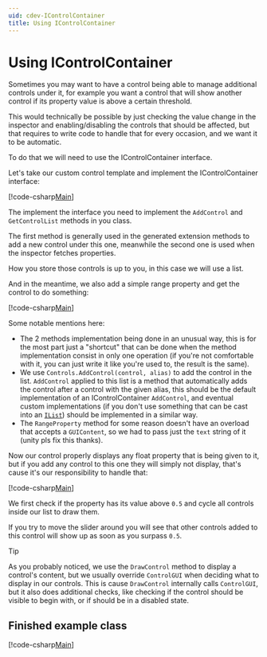 ```yaml
---
uid: cdev-IControlContainer
title: Using IControlContainer
---
```


# Using IControlContainer

Sometimes you may want to have a control being able to manage additional controls under it, for example you want a control that will show another control if its property value is above a certain threshold.

This would technically be possible by just checking the value change in the inspector and enabling/disabling the controls that should be affected, but that requires to write code to handle that for every occasion, and we want it to be automatic.

To do that we will need to use the IControlContainer interface.

Let's take our custom control template and implement the IControlContainer interface:

[!code-csharp[Main](Code/IControlContainerExample.cs.txt?range=1-8,11-12,14-17,28,35-42,33-34)]


The implement the interface you need to implement the `AddControl` and `GetControlList` methods in you class.

The first method is generally used in the generated extension methods to add a new control under this one, meanwhile the second one is used when the inspector fetches properties.

How you store those controls is up to you, in this case we will use a list.

And in the meantime, we also add a simple range property and get the control to do something:

[!code-csharp[Main](Code/IControlContainerExample.cs.txt?range=1-20,28-34&highlight=9,13,18-20,23,25)]

Some notable mentions here:
- The 2 methods implementation being done in an unusual way, this is for the most part just a "shortcut" that can be done when the method implementation consist in only one operation (if you're not comfortable with it, you can just write it like you're used to, the result is the same).
- We use `Controls.AddControl(control, alias)` to add the control in the list. `AddControl` applied to this list is a method that automatically adds the control after a control with the given alias, this should be the default implementation of an IControlContainer `AddControl`, and eventual custom implementations (if you don't use something that can be cast into an [`IList`](https://docs.microsoft.com/en-us/dotnet/api/system.collections.ilist)) should be implemented in a similar way.
- The `RangeProperty` method for some reason doesn't have an overload that accepts a `GUIContent`, so we had to pass just the `text` string of it (unity pls fix this thanks).

Now our control properly displays any float property that is being given to it, but if you add any control to this one they will simply not display, that's cause it's our responsibility to handle that:

[!code-csharp[Main](Code/IControlContainerExample.cs.txt?range=19-28&highlight=3-9)]

We first check if the property has its value above `0.5` and cycle all controls inside our list to draw them.

If you try to move the slider around you will see that other controls added to this control will show up as soon as you surpass `0.5`.

>[!TIP]
>As you probably noticed, we use the `DrawControl` method to display a control's content, but we usually override `ControlGUI` when deciding what to display in our controls. This is cause `DrawControl` internally calls `ControlGUI`, but it also does additional checks, like checking if the control should be visible to begin with, or if should be in a disabled state.

## Finished example class

[!code-csharp[Main](Code/IControlContainerExample.cs.txt?range=1-34)]
